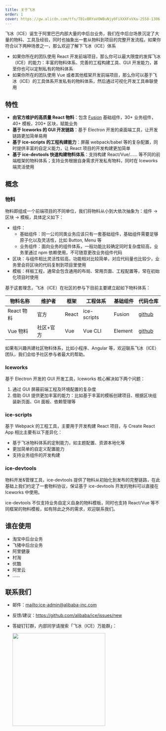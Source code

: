 ```yaml
---
title: 关于飞冰
order: 1
cover: https://gw.alicdn.com/tfs/TB1vBRYaVOWBuNjy0FiXXXFxVXa-2558-1306.jpg
---
```


飞冰（ICE）诞生于阿里巴巴内部大量的中后台业务，我们在中后台场景沉淀了大量的物料、工具及经验，同时也抽象出一套从物料到项目的完整开发流程。如果你符合以下两种场景之一，那么欢迎了解下飞冰（ICE）体系

- 如果你所在的团队使用 React 开发前端项目，那么你可以最大限度的发挥飞冰（ICE）的能力：丰富的物料体系、完善的工程构建工具、GUI 开发能力，甚至你也可以定制私有的物料体系
- 如果你所在的团队使用 Vue 或者其他框架开发前端项目，那么你可以基于飞冰（ICE）的工具体系开发私有的物料体系，然后通过可视化开发工具串联使用

## 特性

- **由官方维护的高质量 React 物料**：包含 [Fusion](https://fusion.design) 基础组件，30+ 业务组件，40+ 模板，200+ 区块，赋能业务
- **基于 Iceworks 的 GUI 开发链路**：基于 Electron 开发的桌面端工具，让开发链路更加简单易用
- **基于 ice-scripts 的工程构建能力**：屏蔽 webpack/babel 等的复杂配置，同时提供丰富的自定义能力，让 React 项目的开发构建更加简单
- **基于 ice-devtools 快速构建物料体系**：支持构建 React/Vue/…… 等不同的前端框架的物料体系；支持业务根据自身需求开发私有物料，同时在 Iceworks 端灵活使用

## 概念

### 物料

物料即组成一个前端项目的不同单位，我们将物料从小到大依次抽象为：组件 -> 区块 -> 模板，具体定义如下：

- 组件：
  - 基础组件：同一公司同类业务应该只有一套基础组件，基础组件需要足够原子化以及灵活性，比如 Button, Menu 等
  - 业务组件：面向业务的组件体系，一般功能比较确定同时复杂度较高，业务里通过 npm 依赖使用，不可随意更改业务组件代码
- 区块：与组件相比灵活性较高，功能相对比较简单，对应代码量也比较少，业务里会将区块的代码复制到项目里使用
- 模板：样板工程，通常会包含通用的布局、常用页面、工程配置等，常在初始化项目时使用

基于这套理念，飞冰（ICE）在社区的参与下目前主要建立起如下物料体系：

|  物料名称  |  维护者  |  框架 |  工程体系  |  基础组件 | 代码仓库 |
|-----------|---------|------|-----------|----------|---------|
|React 物料 | 官方     | React |ice-scripts| Fusion | [github](https://github.com/ice-lab/react-materials) |
|Vue 物料   | 社区+官方 | Vue   | Vue CLI  | Element | [github](https://github.com/ice-lab/vue-materials) |

如果有兴趣共建社区物料体系，比如小程序、Angular 等，欢迎联系飞冰（ICE）团队，我们会给予社区参与者最大的帮助。

### Iceworks

基于 Electron 开发的 GUI 开发工具，Iceworks 核心解决如下两个问题：

1. 通过 GUI 屏蔽前端工程及环境配置的复杂度
2. 借助 GUI 提供更加丰富的能力：比如基于丰富的模板创建项目、根据区块组装新页面、Git 面板、依赖管理等

### ice-scripts

基于 Webpack 的工程工具，主要用于开发构建 React 项目，与 Create React App 相比主要有以下差异化：

- 基于飞冰物料体系的定制能力，如主题配置、资源本地化等
- 更加简单的自定义配置能力
- 支持业务组件的开发构建

### ice-devtools

物料开发&管理工具，ice-devtools 提供了物料从初始化到发布的完整链路，在此基础上我们约定了一套物料协议，保证基于 ice-devtools 开发的物料可以直接在 Iceworks 中使用。

ice-devtools 不仅支持业务自定义自身的物料模板，同时也支持 React/Vue 等不同框架的物料模板，如有除此之外的需求，欢迎联系我们。

## 谁在使用

- 淘宝中后台业务
- 飞猪中后台业务
- 阿里健康
- 村淘
- 优酷
- 阿里云
- ……

## 联系我们

* 邮件：<mailto:ice-admin@alibaba-inc.com>
* 反馈/建议：<https://github.com/alibaba/ice/issues/new>
* 答疑钉钉群，内部同学请搜索「飞冰（ICE）万能群」：

  <img src="https://img.alicdn.com/tfs/TB1pzg_QhjaK1RjSZKzXXXVwXXa-970-1280.jpg" width="300" />